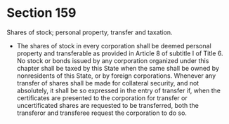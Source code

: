 # Section 159

Shares of stock; personal property, transfer and taxation.

- The shares of stock in every corporation shall be deemed personal property and transferable as provided in Article 8 of subtitle I of Title 6. No stock or bonds issued by any corporation organized under this chapter shall be taxed by this State when the same shall be owned by nonresidents of this State, or by foreign corporations. Whenever any transfer of shares shall be made for collateral security, and not absolutely, it shall be so expressed in the entry of transfer if, when the certificates are presented to the corporation for transfer or uncertificated shares are requested to be transferred, both the transferor and transferee request the corporation to do so.